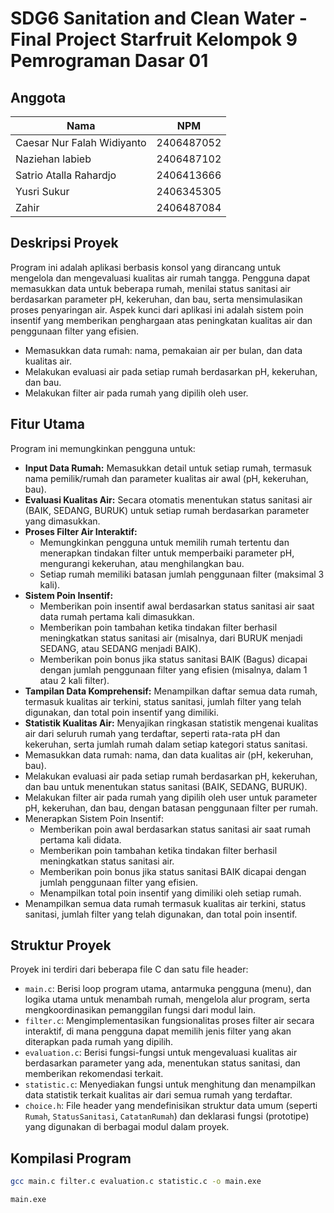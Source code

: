 # SDG6 Sanitation and Clean Water - Final Project Starfruit Kelompok 9 Pemrograman Dasar 01

## Anggota

| Nama                       | NPM        |
| -------------------------- | ---------- |
| Caesar Nur Falah Widiyanto | 2406487052 |
| Naziehan labieb            | 2406487102 |
| Satrio Atalla Rahardjo     | 2406413666 |
| Yusri Sukur                | 2406345305 |
| Zahir                      | 2406487084 |

## Deskripsi Proyek

Program ini adalah aplikasi berbasis konsol yang dirancang untuk mengelola dan mengevaluasi kualitas air rumah tangga. Pengguna dapat memasukkan data untuk beberapa rumah, menilai status sanitasi air berdasarkan parameter pH, kekeruhan, dan bau, serta mensimulasikan proses penyaringan air. Aspek kunci dari aplikasi ini adalah sistem poin insentif yang memberikan penghargaan atas peningkatan kualitas air dan penggunaan filter yang efisien.

- Memasukkan data rumah: nama, pemakaian air per bulan, dan data kualitas air.
- Melakukan evaluasi air pada setiap rumah berdasarkan pH, kekeruhan, dan bau.
- Melakukan filter air pada rumah yang dipilih oleh user.

## Fitur Utama

Program ini memungkinkan pengguna untuk:

- **Input Data Rumah:** Memasukkan detail untuk setiap rumah, termasuk nama pemilik/rumah dan parameter kualitas air awal (pH, kekeruhan, bau).
- **Evaluasi Kualitas Air:** Secara otomatis menentukan status sanitasi air (BAIK, SEDANG, BURUK) untuk setiap rumah berdasarkan parameter yang dimasukkan.
- **Proses Filter Air Interaktif:**
  - Memungkinkan pengguna untuk memilih rumah tertentu dan menerapkan tindakan filter untuk memperbaiki parameter pH, mengurangi kekeruhan, atau menghilangkan bau.
  - Setiap rumah memiliki batasan jumlah penggunaan filter (maksimal 3 kali).
- **Sistem Poin Insentif:**
  - Memberikan poin insentif awal berdasarkan status sanitasi air saat data rumah pertama kali dimasukkan.
  - Memberikan poin tambahan ketika tindakan filter berhasil meningkatkan status sanitasi air (misalnya, dari BURUK menjadi SEDANG, atau SEDANG menjadi BAIK).
  - Memberikan poin bonus jika status sanitasi BAIK (Bagus) dicapai dengan jumlah penggunaan filter yang efisien (misalnya, dalam 1 atau 2 kali filter).
- **Tampilan Data Komprehensif:** Menampilkan daftar semua data rumah, termasuk kualitas air terkini, status sanitasi, jumlah filter yang telah digunakan, dan total poin insentif yang dimiliki.
- **Statistik Kualitas Air:** Menyajikan ringkasan statistik mengenai kualitas air dari seluruh rumah yang terdaftar, seperti rata-rata pH dan kekeruhan, serta jumlah rumah dalam setiap kategori status sanitasi.
- Memasukkan data rumah: nama, dan data kualitas air (pH, kekeruhan, bau).
- Melakukan evaluasi air pada setiap rumah berdasarkan pH, kekeruhan, dan bau untuk menentukan status sanitasi (BAIK, SEDANG, BURUK).
- Melakukan filter air pada rumah yang dipilih oleh user untuk parameter pH, kekeruhan, dan bau, dengan batasan penggunaan filter per rumah.
- Menerapkan Sistem Poin Insentif:
  - Memberikan poin awal berdasarkan status sanitasi air saat rumah pertama kali didata.
  - Memberikan poin tambahan ketika tindakan filter berhasil meningkatkan status sanitasi air.
  - Memberikan poin bonus jika status sanitasi BAIK dicapai dengan jumlah penggunaan filter yang efisien.
  - Menampilkan total poin insentif yang dimiliki oleh setiap rumah.
- Menampilkan semua data rumah termasuk kualitas air terkini, status sanitasi, jumlah filter yang telah digunakan, dan total poin insentif.

## Struktur Proyek

Proyek ini terdiri dari beberapa file C dan satu file header:

- `main.c`: Berisi loop program utama, antarmuka pengguna (menu), dan logika utama untuk menambah rumah, mengelola alur program, serta mengkoordinasikan pemanggilan fungsi dari modul lain.
- `filter.c`: Mengimplementasikan fungsionalitas proses filter air secara interaktif, di mana pengguna dapat memilih jenis filter yang akan diterapkan pada rumah yang dipilih.
- `evaluation.c`: Berisi fungsi-fungsi untuk mengevaluasi kualitas air berdasarkan parameter yang ada, menentukan status sanitasi, dan memberikan rekomendasi terkait.
- `statistic.c`: Menyediakan fungsi untuk menghitung dan menampilkan data statistik terkait kualitas air dari semua rumah yang terdaftar.
- `choice.h`: File header yang mendefinisikan struktur data umum (seperti `Rumah`, `StatusSanitasi`, `CatatanRumah`) dan deklarasi fungsi (prototipe) yang digunakan di berbagai modul dalam proyek.

## Kompilasi Program

```bash
gcc main.c filter.c evaluation.c statistic.c -o main.exe
```

```bash
main.exe
```
